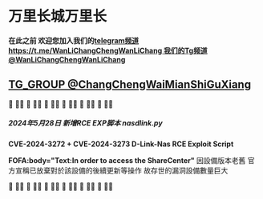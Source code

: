 # **万里长城万里长**

####  在此之前 欢迎您加入我们的[telegram频道https://t.me/WanLiChangChengWanLiChang 我们的Tg频道 @WanLiChangChengWanLiChang](https://t.me/WanLiChangChengWanLiChang)

[TG_GROUP @ChangChengWaiMianShiGuXiang](https://t.me/ChangChengWaiMianShiGuXiang)
-------------------------------------

🚀️ 🚀️🚀️ 🚀️ 🚀️🚀️ 🚀️ 🚀️🚀️ 🚀️ 🚀️🚀️ 🚀️ 🚀️🚀️ 🚀️ 🚀️🚀️ 

##### **2024年5月28日 新增RCE EXP脚本  nasdlink.py**



**CVE-2024-3272 + CVE-2024-3273 D-Link-Nas RCE Exploit Script**

**FOFA:body="Text:In order to access the ShareCenter"**
因設備版本老舊 官方宣稱已放棄對於該設備的後續更新等操作
故存世的漏洞設備數量巨大

🚀️ 🚀️🚀️ 🚀️ 🚀️🚀️ 🚀️ 🚀️🚀️ 🚀️ 🚀️🚀️ 🚀️ 🚀️🚀️ 🚀️ 🚀️🚀️
